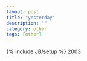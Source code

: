```yaml
---
layout: post
title: "yesterday"
description: ""
category: other
tags: [other]
---
```

{% include JB/setup %}
2003
